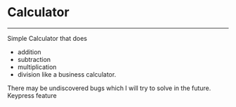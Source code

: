 # Calculator 
---
Simple Calculator that does 
- addition
- subtraction
- multiplication
- division
like a business calculator.

There may be undiscovered bugs which I will try to solve in the future. 
Keypress feature